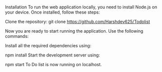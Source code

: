 Installation
To run the web application locally, you need to install Node.js on your device. Once installed, follow these steps:

Clone the repository: git clone https://github.com/Harshdev625/Todolist

Now you are ready to start running the application. Use the following commands:

Install all the required dependencies using:

npm install
Start the development server using:

npm start
To Do list is now running on localhost.
